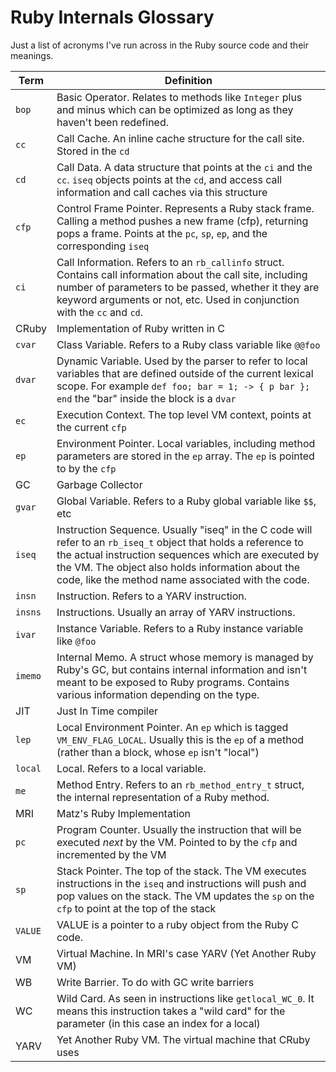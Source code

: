 # Ruby Internals Glossary

Just a list of acronyms I've run across in the Ruby source code and their meanings.

| Term | Definition |
| ---  | -----------|
| `bop` | Basic Operator. Relates to methods like `Integer` plus and minus which can be optimized as long as they haven't been redefined.
| `cc` | Call Cache.  An inline cache structure for the call site. Stored in the `cd` |
| `cd` | Call Data. A data structure that points at the `ci` and the `cc`.  `iseq` objects points at the `cd`, and access call information and call caches via this structure |
| `cfp`| Control Frame Pointer. Represents a Ruby stack frame.  Calling a method pushes a new frame (cfp), returning pops a frame. Points at  the `pc`, `sp`, `ep`, and the corresponding `iseq`|
| `ci` | Call Information.  Refers to an `rb_callinfo` struct. Contains call information about the call site, including number of parameters to be passed, whether it they are keyword arguments or not, etc. Used in conjunction with the `cc` and `cd`. |
| CRuby | Implementation of Ruby written in C |
| `cvar` | Class Variable. Refers to a Ruby class variable like `@@foo` |
| `dvar` | Dynamic Variable. Used by the parser to refer to local variables that are defined outside of the current lexical scope. For example `def foo; bar = 1; -> { p bar }; end` the "bar" inside the block is a `dvar` |
| `ec` | Execution Context. The top level VM context, points at the current `cfp` |
| `ep` | Environment Pointer. Local variables, including method parameters are stored in the `ep` array. The `ep` is pointed to by the `cfp` |
| GC | Garbage Collector |
| `gvar` | Global Variable. Refers to a Ruby global variable like `$$`, etc |
| `iseq` | Instruction Sequence.  Usually "iseq" in the C code will refer to an `rb_iseq_t` object that holds a reference to the actual instruction sequences which are executed by the VM. The object also holds information about the code, like the method name associated with the code. |
| `insn` | Instruction. Refers to a YARV instruction. |
| `insns` | Instructions. Usually an array of YARV instructions. |
| `ivar` | Instance Variable. Refers to a Ruby instance variable like `@foo` |
| `imemo` | Internal Memo.  A struct whose memory is managed by Ruby's GC, but contains internal information and isn't meant to be exposed to Ruby programs. Contains various information depending on the type. |
| JIT | Just In Time compiler |
| `lep` | Local Environment Pointer. An `ep` which is tagged `VM_ENV_FLAG_LOCAL`. Usually this is the `ep` of a method (rather than a block, whose `ep` isn't "local") |
| `local` | Local. Refers to a local variable. |
| `me` | Method Entry. Refers to an `rb_method_entry_t` struct, the internal representation of a Ruby method.
| MRI | Matz's Ruby Implementation |
| `pc` | Program Counter. Usually the instruction that will be executed _next_ by the VM. Pointed to by the `cfp` and incremented by the VM |
| `sp` | Stack Pointer. The top of the stack. The VM executes instructions in the `iseq` and instructions will push and pop values on the stack. The VM updates the `sp` on the `cfp` to point at the top of the stack|
| `VALUE` | VALUE is a pointer to a ruby object from the Ruby C code. |
| VM   | Virtual Machine. In MRI's case YARV (Yet Another Ruby VM)
| WB | Write Barrier.  To do with GC write barriers |
| WC | Wild Card. As seen in instructions like `getlocal_WC_0`.  It means this instruction takes a "wild card" for the parameter (in this case an index for a local) |
| YARV | Yet Another Ruby VM.  The virtual machine that CRuby uses |
